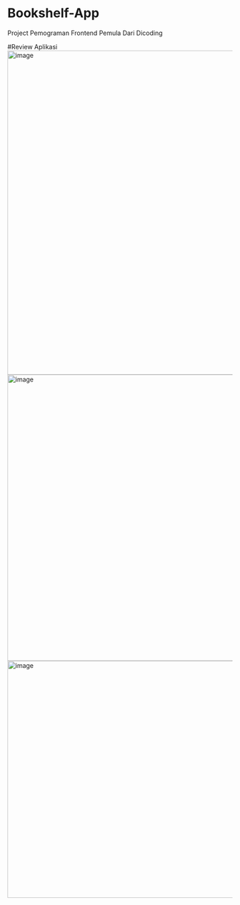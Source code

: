 # Bookshelf-App
Project Pemograman Frontend Pemula Dari Dicoding

#Review Aplikasi
<img width="1346" height="726" alt="image" src="https://github.com/user-attachments/assets/7244594a-f675-452e-b928-5ad841ba9671" />
<img width="1332" height="641" alt="image" src="https://github.com/user-attachments/assets/03d79e49-cc78-4edd-bf3e-d09fa36be712" />
<img width="888" height="531" alt="image" src="https://github.com/user-attachments/assets/956f8d79-6503-4289-8c90-e4f69dfd7d79" />

